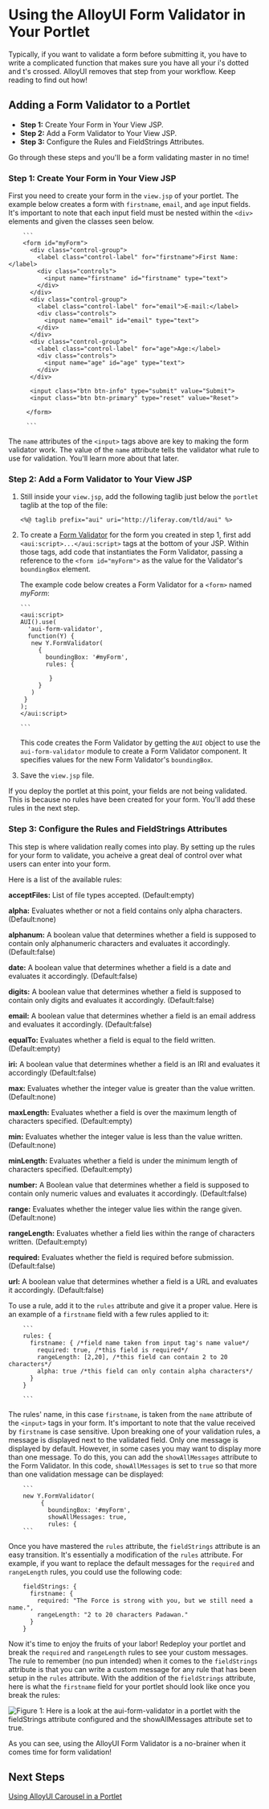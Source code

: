# Using the AlloyUI Form Validator in Your Portlet 

Typically, if you want to validate a form before submitting it, you have to 
write a complicated function that makes sure you have all your i's dotted 
and t's crossed. AlloyUI removes that step from your workflow. Keep reading to 
find out how! 

## Adding a Form Validator to a Portlet 

- **Step 1:** Create Your Form in Your View JSP.
- **Step 2:** Add a Form Validator to Your View JSP.
- **Step 3:** Configure the Rules and FieldStrings Attributes.

Go through these steps and you'll be a form validating master in no time! 

### Step 1: Create Your Form in Your View JSP 

First you need to create your form in the `view.jsp` of your portlet. The 
example below creates a form with `firstname`, `email`, and `age` input fields. 
It's important to note that each input field must be nested within the `<div>` 
elements and given the classes seen below. 

        ```
        <form id="myForm">
          <div class="control-group">
            <label class="control-label" for="firstname">First Name:</label>
            <div class="controls">
              <input name="firstname" id="firstname" type="text">
            </div>
          </div>
          <div class="control-group">
            <label class="control-label" for="email">E-mail:</label>
            <div class="controls">
              <input name="email" id="email" type="text">
            </div>
          </div>
          <div class="control-group">
            <label class="control-label" for="age">Age:</label>
            <div class="controls">
              <input name="age" id="age" type="text">
            </div>
          </div>
  
          <input class="btn btn-info" type="submit" value="Submit">
          <input class="btn btn-primary" type="reset" value="Reset">
  
         </form>
         
         ```
The `name` attributes of the `<input>` tags above are key to making the form 
validator work. The value of the `name` attribute tells the validator what rule 
to use for validation. You'll learn more about that later. 

### Step 2: Add a Form Validator to Your View JSP 

1.  Still inside your `view.jsp`, add the following taglib just below the 
`portlet` taglib at the top of the file:

        <%@ taglib prefix="aui" uri="http://liferay.com/tld/aui" %>

2.  To create a [Form Validator](http://alloyui.com/api/classes/A.FormValidator.html)
for the form you created in step 1, first add `<aui:script>...</aui:script>` 
tags at the bottom of your JSP. Within those tags, add code that instantiates 
the Form Validator, passing a reference to the `<form id="myForm">` as the value 
for the Validator's `boundingBox` element. 

    The example code below creates a Form Validator for a `<form>` named 
    *myForm*:

        ```
        <aui:script>
        AUI().use(
          'aui-form-validator',
          function(Y) {
           new Y.FormValidator(
             {
               boundingBox: '#myForm',
               rules: {
                 
                }
             }
           )
         }
        );
        </aui:script>

        ```
    This code creates the Form Validator by getting the `AUI` object to use
    the `aui-form-validator` module to create a Form Validator component. It
    specifies values for the new Form Validator's `boundingBox`.
         
3.  Save the `view.jsp` file.

If you deploy the portlet at this point, your fields are not being validated. 
This is because no rules have been created for your form. You'll add these rules 
in the next step.

### Step 3: Configure the Rules and FieldStrings Attributes 

This step is where validation really comes into play. By setting up the rules 
for your form to validate, you acheive a great deal of control over what users 
can enter into your form. 

Here is a list of the available rules: 

**acceptFiles:** List of file types accepted. (Default:empty)

**alpha:** Evaluates whether or not a field contains only alpha characters.
(Default:none) 

**alphanum:** A boolean value that determines whether a field is supposed to
contain only alphanumeric characters and evaluates it accordingly.
(Default:false) 

**date:** A boolean value that determines whether a field is a date and
evaluates it accordingly. (Default:false)

**digits:** A boolean value that determines whether a field is supposed to 
contain only digits and evaluates it accordingly. (Default:false)

**email:** A boolean value that determines whether a field is an email address 
and evaluates it accordingly. (Default:false)

**equalTo:** Evaluates whether a field is equal to the field written.
(Default:empty)

**iri:** A boolean value that determines whether a field is an IRI and evaluates
it accordingly (Default:false) 

**max:** Evaluates whether the integer value is greater than the value written. 
(Default:none)

**maxLength:** Evaluates whether a field is over the maximum length of
characters specified. (Default:empty)

**min:** Evaluates whether the integer value is less than the value written. 
(Default:none)

**minLength:** Evaluates whether a field is under the minimum length of
characters specified. (Default:empty)

**number:** A Boolean value that determines whether a field is supposed to
contain only numeric values and evaluates it accordingly. (Default:false)

**range:** Evaluates whether the integer value lies within the range given.
(Default:none)

**rangeLength:** Evaluates whether a field lies within the range of characters
written. (Default:empty)

**required:** Evaluates whether the field is required before submission.
(Default:false)

**url:** A boolean value that determines whether a field is a URL and evaluates 
it accordingly. (Default:false)

To use a rule, add it to the `rules` attribute and give it a proper value. Here 
is an example of a `firstname` field with a few rules applied to it:

		```
        rules: {
          firstname: { /*field name taken from input tag's name value*/
            required: true, /*this field is required*/
            rangeLength: [2,20], /*this field can contain 2 to 20 characters*/
            alpha: true /*this field can only contain alpha characters*/
          }
        }
           
        ```
The rules' name, in this case `firstname`, is taken from the `name` attribute of
the `<input>` tags in your form. It's important to note that the value received 
by `firstname` is case sensitive. Upon breaking one of your validation rules, a 
message is displayed next to the validated field. Only one message is displayed 
by default. However, in some cases you may want to display more than one 
message. To do this, you can add the `showAllMessages` attribute to the 
Form Validator. In this code, `showAllMessages` is set to `true` so that more 
than one validation message can be displayed:

		```
        new Y.FormValidator(
             {
               boundingBox: '#myForm',
               showAllMessages: true,
               rules: {
        ```
Once you have mastered the `rules` attribute, the `fieldStrings` attribute is an 
easy transition. It's essentially a modification of the `rules` attribute. For 
example, if you want to replace the default messages for the `required` and 
`rangeLength` rules, you could use the following code:

        fieldStrings: {
          firstname: {
            required: "The Force is strong with you, but we still need a name.",
            rangeLength: "2 to 20 characters Padawan."    
          }
        }

Now it's time to enjoy the fruits of your labor! Redeploy your portlet and break 
the `required` and `rangeLength` rules to see your custom messages. The rule to 
remember (no pun intended) when it comes to the `fieldStrings` attribute is that 
you can write a custom message for any rule that has been setup in the `rules` 
attribute. With the addition of the `fieldStrings` attribute, here is what the 
`firstname` field for your portlet should look like once you break the rules:

![Figure 1: Here is a look at the `aui-form-validator` in a portlet with the `fieldStrings` attribute configured and the `showAllMessages` attribute set to true.](../../images/alloyui-form-validator-in-a-portlet.png)

As you can see, using the AlloyUI Form Validator is a no-brainer when it comes 
time for form validation!

## Next Steps 

 [Using AlloyUI Carousel in a Portlet](http://dev.liferay.com/tutorials/-/knowledge_base/using-alloyui-carousel-in-your-portlet-lp-6-2-develop-tutorial)
